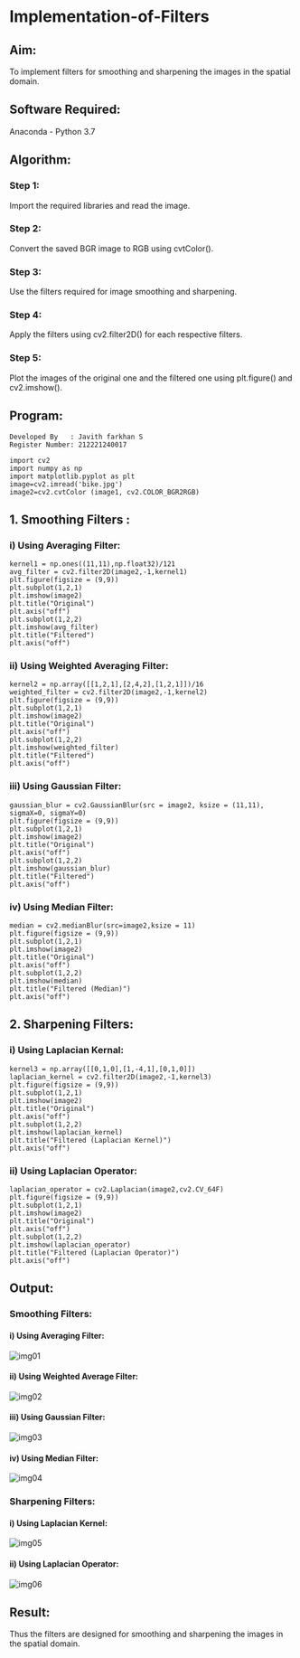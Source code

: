 # Implementation-of-Filters
## Aim:

To implement filters for smoothing and sharpening the images in the spatial domain.

## Software Required:
Anaconda - Python 3.7

## Algorithm:
### Step 1:
Import the required libraries and read the image.

### Step 2:
Convert the saved BGR image to RGB using cvtColor().

### Step 3:
Use the filters required for image smoothing and sharpening.

### Step 4:
Apply the filters using cv2.filter2D() for each respective filters.
 

### Step 5:
Plot the images of the original one and the filtered one using plt.figure() and cv2.imshow().
 

## Program:
~~~
Developed By   : Javith farkhan S
Register Number: 212221240017
~~~
~~~
import cv2
import numpy as np
import matplotlib.pyplot as plt
image=cv2.imread('bike.jpg')
image2=cv2.cvtColor (image1, cv2.COLOR_BGR2RGB)
~~~
## 1. Smoothing Filters :
### i) Using Averaging Filter:
~~~
kernel1 = np.ones((11,11),np.float32)/121
avg_filter = cv2.filter2D(image2,-1,kernel1)
plt.figure(figsize = (9,9))
plt.subplot(1,2,1)
plt.imshow(image2)
plt.title("Original")
plt.axis("off")
plt.subplot(1,2,2)
plt.imshow(avg_filter)
plt.title("Filtered")
plt.axis("off")
~~~
### ii) Using Weighted Averaging Filter:
~~~
kernel2 = np.array([[1,2,1],[2,4,2],[1,2,1]])/16
weighted_filter = cv2.filter2D(image2,-1,kernel2)
plt.figure(figsize = (9,9))
plt.subplot(1,2,1)
plt.imshow(image2)
plt.title("Original")
plt.axis("off")
plt.subplot(1,2,2)
plt.imshow(weighted_filter)
plt.title("Filtered")
plt.axis("off")
~~~
### iii) Using Gaussian Filter:
~~~
gaussian_blur = cv2.GaussianBlur(src = image2, ksize = (11,11), sigmaX=0, sigmaY=0)
plt.figure(figsize = (9,9))
plt.subplot(1,2,1)
plt.imshow(image2)
plt.title("Original")
plt.axis("off")
plt.subplot(1,2,2)
plt.imshow(gaussian_blur)
plt.title("Filtered")
plt.axis("off")
~~~
### iv) Using Median Filter:
~~~
median = cv2.medianBlur(src=image2,ksize = 11)
plt.figure(figsize = (9,9))
plt.subplot(1,2,1)
plt.imshow(image2)
plt.title("Original")
plt.axis("off")
plt.subplot(1,2,2)
plt.imshow(median)
plt.title("Filtered (Median)")
plt.axis("off")
~~~
## 2. Sharpening Filters:
### i) Using Laplacian Kernal:
~~~
kernel3 = np.array([[0,1,0],[1,-4,1],[0,1,0]])
laplacian_kernel = cv2.filter2D(image2,-1,kernel3)
plt.figure(figsize = (9,9))
plt.subplot(1,2,1)
plt.imshow(image2)
plt.title("Original")
plt.axis("off")
plt.subplot(1,2,2)
plt.imshow(laplacian_kernel)
plt.title("Filtered (Laplacian Kernel)")
plt.axis("off")
~~~
### ii) Using Laplacian Operator:

~~~
laplacian_operator = cv2.Laplacian(image2,cv2.CV_64F)
plt.figure(figsize = (9,9))
plt.subplot(1,2,1)
plt.imshow(image2)
plt.title("Original")
plt.axis("off")
plt.subplot(1,2,2)
plt.imshow(laplacian_operator)
plt.title("Filtered (Laplacian Operator)")
plt.axis("off")
~~~

## Output:
### Smoothing Filters:

#### i)  Using Averaging Filter:

![img01](https://user-images.githubusercontent.com/94296805/230884846-961d3982-92d7-4eca-8bd2-7745780cabda.png)


#### ii) Using Weighted Average Filter:

![img02](https://user-images.githubusercontent.com/94296805/230884873-d0ec4f3a-2064-4070-ae96-4069b784c318.png)


#### iii) Using Gaussian Filter:

![img03](https://user-images.githubusercontent.com/94296805/230884891-d3e8c4ed-c636-422e-9062-57242fde3ea0.png)


#### iv) Using Median Filter:

![img04](https://user-images.githubusercontent.com/94296805/230884940-8823d14d-d72a-4531-bf34-06687f1370d7.png)


### Sharpening Filters:

#### i) Using Laplacian Kernel:

![img05](https://user-images.githubusercontent.com/94296805/230884964-190c327f-02fa-4026-88dc-2cd0d5f6bd0f.png)


#### ii) Using Laplacian Operator:

![img06](https://user-images.githubusercontent.com/94296805/230885000-eddf6fb6-5895-492e-8e1a-e857109a98d9.png)


## Result:
Thus the filters are designed for smoothing and sharpening the images in the spatial domain.
